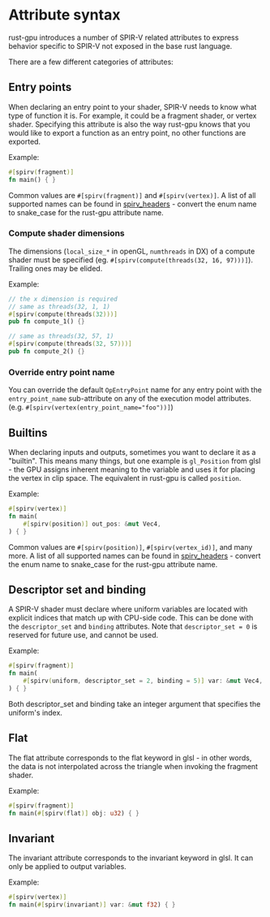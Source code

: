 # Attribute syntax

rust-gpu introduces a number of SPIR-V related attributes to express behavior specific to SPIR-V not exposed in the base rust language.

There are a few different categories of attributes:

## Entry points

When declaring an entry point to your shader, SPIR-V needs to know what type of function it is. For example, it could be a fragment shader, or vertex shader. Specifying this attribute is also the way rust-gpu knows that you would like to export a function as an entry point, no other functions are exported.

Example:

```rust
#[spirv(fragment)]
fn main() { }
```

Common values are `#[spirv(fragment)]` and `#[spirv(vertex)]`. A list of all supported names can be found in [spirv_headers](https://docs.rs/spirv_headers/1.5.0/spirv_headers/enum.ExecutionModel.html) - convert the enum name to snake_case for the rust-gpu attribute name.

### Compute shader dimensions

The dimensions (`local_size_*` in openGL, `numthreads` in DX) of a compute shader must be specified (eg. `#[spirv(compute(threads(32, 16, 97)))]`).  Trailing ones may be elided.

Example:

```rust
// the x dimension is required
// same as threads(32, 1, 1)
#[spirv(compute(threads(32)))]
pub fn compute_1() {}

// same as threads(32, 57, 1)
#[spirv(compute(threads(32, 57)))]
pub fn compute_2() {}
```

### Override entry point name

You can override the default `OpEntryPoint` name for any entry point with the `entry_point_name` sub-attribute on any of the execution model attributes. (e.g. `#[spirv(vertex(entry_point_name="foo"))]`)

## Builtins

When declaring inputs and outputs, sometimes you want to declare it as a "builtin". This means many things, but one example is `gl_Position` from glsl - the GPU assigns inherent meaning to the variable and uses it for placing the vertex in clip space. The equivalent in rust-gpu is called `position`.

Example:

```rust
#[spirv(vertex)]
fn main(
    #[spirv(position)] out_pos: &mut Vec4,
) { }
```

Common values are `#[spirv(position)]`, `#[spirv(vertex_id)]`, and many more. A list of all supported names can be found in [spirv_headers](https://docs.rs/spirv_headers/1.5.0/spirv_headers/enum.BuiltIn.html) - convert the enum name to snake_case for the rust-gpu attribute name.

## Descriptor set and binding

A SPIR-V shader must declare where uniform variables are located with explicit indices that match up with CPU-side code. This can be done with the `descriptor_set` and `binding` attributes. Note that `descriptor_set = 0` is reserved for future use, and cannot be used.

Example:

```rust
#[spirv(fragment)]
fn main(
    #[spirv(uniform, descriptor_set = 2, binding = 5)] var: &mut Vec4,
) { }
```

Both descriptor_set and binding take an integer argument that specifies the uniform's index.

## Flat

The flat attribute corresponds to the flat keyword in glsl - in other words, the data is not interpolated across the triangle when invoking the fragment shader.

Example:

```rust
#[spirv(fragment)]
fn main(#[spirv(flat)] obj: u32) { }
```

## Invariant

The invariant attribute corresponds to the invariant keyword in glsl. It can only be applied to output variables.

Example:

```rust
#[spirv(vertex)]
fn main(#[spirv(invariant)] var: &mut f32) { }
```
